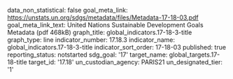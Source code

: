 data_non_statistical: false
goal_meta_link: https://unstats.un.org/sdgs/metadata/files/Metadata-17-18-03.pdf
goal_meta_link_text: United Nations Sustainable Development Goals Metadata (pdf 468kB)
graph_title: global_indicators.17-18-3-title
graph_type: line
indicator_number: 17.18.3
indicator_name: global_indicators.17-18-3-title
indicator_sort_order: 17-18-03
published: true
reporting_status: notstarted
sdg_goal: '17'
target_name: global_targets.17-18-title
target_id: '17.18'
un_custodian_agency: PARIS21
un_designated_tier: '1'